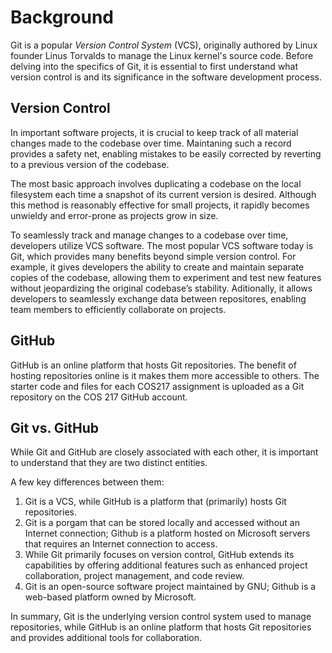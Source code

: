 # Background

Git is a popular _Version Control System_ (VCS), originally authored by Linux founder Linus Torvalds to manage the Linux kernel's source code. Before delving into the specifics of Git, it is essential to first understand what version control is and its significance in the software development process.

## Version Control

In important software projects, it is crucial to keep track of all material changes made to the codebase over time. Maintaning such a record provides a safety net, enabling mistakes to be easily corrected by reverting to a previous version of the codebase.

The most basic approach involves duplicating a codebase on the local filesystem each time a snapshot of its current version is desired. Although this method is reasonably effective for small projects, it rapidly becomes unwieldy and error-prone as projects grow in size.

To seamlessly track and manage changes to a codebase over time, developers utilize VCS software. The most popular VCS software today is Git, which provides many benefits beyond simple version control. For example, it gives developers the ability to create and maintain separate copies of the codebase, allowing them to experiment and test new features without jeopardizing the original codebase’s stability. Aditionally, it allows developers to seamlessly exchange data between repositores, enabling team members to efficiently collaborate on projects.

## GitHub

GitHub is an online platform that hosts Git repositories. The benefit of hosting repositories online is it makes them more accessible to others. The starter code and files for each COS217 assignment is uploaded as a Git repository on the COS 217 GitHub account.

## Git vs. GitHub

While Git and GitHub are closely associated with each other, it is important to understand that they are two distinct entities.

A few key differences between them:

1. Git is a VCS, while GitHub is a platform that (primarily) hosts Git repositories.
2. Git is a porgam that can be stored locally and accessed without an Internet connection; Github is a platform hosted on Microsoft servers that requires an Internet connection to access.
3. While Git primarily focuses on version control, GitHub extends its capabilities by offering additional features such as enhanced project collaboration, project management, and code review.
4. Git is an open-source software project maintained by GNU; Github is a web-based platform owned by Microsoft.

In summary, Git is the underlying version control system used to manage repositories, while GitHub is an online platform that hosts Git repositories and provides additional tools for collaboration.
